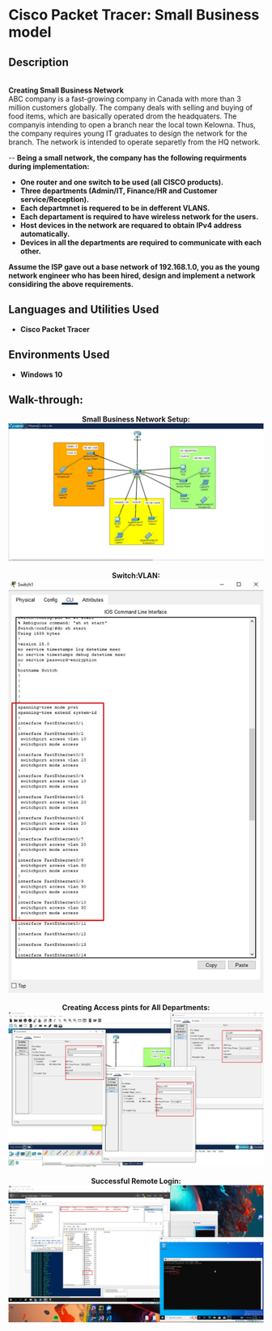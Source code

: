 <h1>Cisco Packet Tracer: Small Business model</h1>

 

<h2>Description</h2>

<br />
<b>Creating Small Business Network</b>
<br />
ABC company is a fast-growing company in Canada with more than 3 million customers globally.
The company deals with selling and buying of food items, which are basically operated drom the headquaters.
The companyis intending to open a branch near the local town Kelowna. Thus, the company requires young IT graduates to design the network for the branch.
The network is intended to operate separetly from the HQ network. 


 -- <b>  Being a small network, the company has the following requirments during implementation:

 - <b>One router and one switch to be used (all CISCO products).</b>
 - <b>Three departments (Admin/IT, Finance/HR and Customer service/Reception).</b>
 - <b>Each departmnet is requered to be in defferent VLANS.</b>
 - <b>Each departament is required to have wireless network for the users.</b>
 - <b>Host devices in the network are requared to obtain IPv4 address automatically.</b>
 - <b>Devices in all the departments are required to communicate with each other. </b>

Assume the ISP gave out a base network of 192.168.1.0, you as the young network engineer who has been hired, design and implement a network considiring the above requirements.  


<h2>Languages and Utilities Used</h2>

- <b>Cisco Packet Tracer</b> 


<h2>Environments Used </h2>

- <b>Windows 10</b> 


<h2>Walk-through:</h2>

<p align="center">
Small Business Network Setup: <br/>
<img src="https://github.com/Vlad774/Cisco-Packet-Tracer-Small-Business-model/blob/main/SMALL_BUSINESS_NETWORK_SETUP.jpg"/>
<br />
<br />
Switch:VLAN:  <br/>
<img src="https://github.com/Vlad774/Cisco-Packet-Tracer-Small-Business-model/blob/main/Switch_creating_VLAN_all_departments.jpg"/>
<br />
<br />
Creating Access pints for All Departments: <br/>
<img src="https://github.com/Vlad774/Cisco-Packet-Tracer-Small-Business-model/blob/main/Creating%20acces%20point%20for%20all%20departments.jpg"/>
<br />
<br />
Successful Remote Login:  <br/>
<img src="https://github.com/Vlad774/ActiveDirectoryLab/blob/main/Success_login.jpg"/>


</p>

<!--
 ```diff
- text in red
+ text in green
! text in orange
# text in gray
@@ text in purple (and bold)@@
```
--!>
